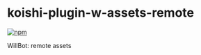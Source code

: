 # koishi-plugin-w-assets-remote

[![npm](https://img.shields.io/npm/v/koishi-plugin-w-assets-remote?style=flat-square)](https://www.npmjs.com/package/koishi-plugin-w-assets-remote)

WillBot: remote assets
